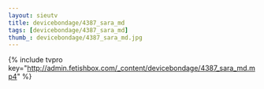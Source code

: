 ```yaml
--- 
layout: sieutv
title: devicebondage/4387_sara_md
tags: [devicebondage/4387_sara_md]
thumb_: devicebondage/4387_sara_md.jpg
---
```

{% include tvpro key="http://admin.fetishbox.com/_content/devicebondage/4387_sara_md.mp4" %} 
